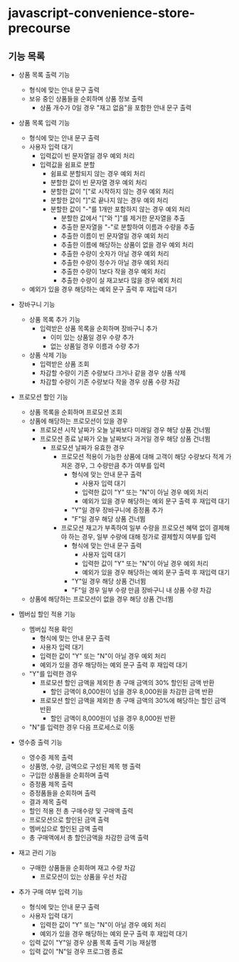 # javascript-convenience-store-precourse

## 기능 목록

- 상품 목록 출력 기능
  - 형식에 맞는 안내 문구 출력
  - 보유 중인 상품들을 순회하며 상품 정보 출력
    - 상품 개수가 0일 경우 "재고 없음"을 포함한 안내 문구 출력

- 상품 목록 입력 기능
  - 형식에 맞는 안내 문구 출력
  - 사용자 입력 대기
    - 입력값이 빈 문자열일 경우 예외 처리
    - 입력값을 쉼표로 분할
      - 쉼표로 분할되지 않는 경우 예외 처리
      - 분할한 값이 빈 문자열 경우 예외 처리
      - 분할한 값이 "["로 시작하지 않는 경우 예외 처리
      - 분할한 값이 "]"로 끝나지 않는 경우 예외 처리
      - 분할한 값이 "-"를 1개만 포함하지 않는 경우 예외 처리
        - 분할한 값에서 "["와 "]"를 제거한 문자열을 추출
        - 추출한 문자열을 "-"로 분할하여 이름과 수량을 추출
        - 추출한 이름이 빈 문자열일 경우 예외 처리
        - 추출한 이름에 해당하는 상품이 없을 경우 예외 처리
        - 추출한 수량이 숫자가 아닐 경우 예외 처리
        - 추출한 수량이 정수가 아닐 경우 예외 처리
        - 추출한 수량이 1보다 작을 경우 예외 처리
        - 추출한 수량이 실 재고보다 많을 경우 예외 처리
  - 예외가 있을 경우 해당하는 예외 문구 출력 후 재입력 대기

- 장바구니 기능
  - 상품 목록 추가 기능
    - 입력받은 상품 목록을 순회하며 장바구니 추가
      - 이미 있는 상품일 경우 수량 추가
      - 없는 상품일 경우 이름과 수량 추가
  - 상품 삭제 기능
    - 입력받은 상품 조회
    - 차감할 수량이 기존 수량보다 크거나 같을 경우 상품 삭제
    - 차감할 수량이 기존 수량보다 작을 경우 상품 수량 차감

- 프로모션 할인 기능
  - 상품 목록을 순회하며 프로모션 조회
  - 상품에 해당하는 프로모션이 있을 경우
    - 프로모션 시작 날짜가 오늘 날짜보다 미래일 경우 해당 상품 건너뜀
    - 프로모션 종료 날짜가 오늘 날짜보다 과거일 경우 해당 상품 건너뜀
      - 프로모션 날짜가 유효한 경우
        - 프로모션 적용이 가능한 상품에 대해 고객이 해당 수량보다 적게 가져온 경우, 그 수량만큼 추가 여부를 입력
          - 형식에 맞는 안내 문구 출력
            - 사용자 입력 대기
            - 입력한 값이 "Y" 또는 "N"이 아닐 경우 예외 처리
            - 예외가 있을 경우 해당하는 예외 문구 출력 후 재입력 대기
          - "Y"일 경우 장바구니에 증정품 추가
          - "F"일 경우 해당 상품 건너뜀
        - 프로모션 재고가 부족하여 일부 수량을 프로모션 혜택 없이 결제해야 하는 경우, 일부 수량에 대해 정가로 결제할지 여부를 입력
          - 형식에 맞는 안내 문구 출력
            - 사용자 입력 대기
            - 입력한 값이 "Y" 또는 "N"이 아닐 경우 예외 처리
            - 예외가 있을 경우 해당하는 예외 문구 출력 후 재입력 대기
          - "Y"일 경우 해당 상품 건너뜀
          - "F"일 경우 일부 수량 만큼 장바구니 내 상품 수량 차감
  - 상품에 해당하는 프로모션이 없을 경우 해당 상품 건너뜀

- 멤버십 할인 적용 기능
  - 멤버십 적용 확인
    - 형식에 맞는 안내 문구 출력
    - 사용자 입력 대기
    - 입력한 값이 "Y" 또는 "N"이 아닐 경우 예외 처리
    - 예외가 있을 경우 해당하는 예외 문구 출력 후 재입력 대기
  - "Y"를 입력한 경우
    - 프로모션 할인 금액을 제외한 총 구매 금액의 30% 할인된 금액 반환
      - 할인 금액이 8,000원이 넘을 경우 8,000원을 차감한 금액 반환
    - 프로모션 할인 금액을 제외한 총 구매 금액의 30%에 해당하는 할인 금액 반환
      - 할인 금액이 8,000원이 넘을 경우 8,000원 반환
  - "N"를 입력한 경우 다음 프로세스로 이동

- 영수증 출력 기능
  - 영수증 제목 출력
  - 상품명, 수량, 금액으로 구성된 제목 행 출력
  - 구입한 상품들을 순회하며 출력
  - 증정품 제목 출력
  - 증정품들을 순회하며 출력
  - 결과 제목 출력
  - 할인 적용 전 총 구매수량 및 구매액 출력
  - 프로모션으로 할인된 금액 출력
  - 멤버십으로 할인된 금액 출력
  - 총 구매액에서 총 할인금액을 차감한 금액 출력

- 재고 관리 기능
  - 구매한 상품들을 순회하며 재고 수량 차감
    - 프로모션이 있는 상품을 우선 차감

- 추가 구매 여부 입력 기능
  - 형식에 맞는 안내 문구 출력
  - 사용자 입력 대기
    - 입력한 값이 "Y" 또는 "N"이 아닐 경우 예외 처리
    - 예외가 있을 경우 해당하는 예외 문구 출력 후 재입력 대기
  - 입력 값이 "Y"일 경우 상품 목록 출력 기능 재실행
  - 입력 값이 "N"일 경우 프로그램 종료
